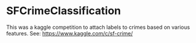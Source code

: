 # SFCrimeClassification
This was a kaggle competition to attach labels to crimes based on various features. See: https://www.kaggle.com/c/sf-crime/

